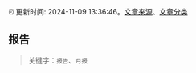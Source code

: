 :alarm_clock: 更新时间: 2024-11-09 13:36:46。[文章来源](/README.md)、[文章分类](/TAGS.md)

## 报告


> 关键字：`报告`、`月报`



